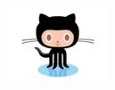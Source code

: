 
 
  
&nbsp;&nbsp;&nbsp;&nbsp;&nbsp;&nbsp;
<a href="https://github.com/sofien-NJ" target="_blank">
<img align="left" alt="Sofien " width="180px" src="https://github.com/sofiennjeimi/sofiennjeimi/blob/main/octocat.gif?raw=true" />
</a>
